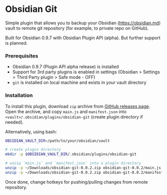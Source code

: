 # Obsidian Git
Simple plugin that allows you to backup your Obsidian (https://obsidian.md) vault to remote git repository (for example, to private repo on GitHub).

Built for Obsidian 0.9.7 with Obsidian Plugin API (alpha). But further support is planned.

### Prerequisites

- Obsidian 0.9.7 (Plugin API alpha release) is installed
- Support for 3rd party plugins is enabled in settings (Obsidian > Settings > Third Party plugin > Safe mode - OFF)
- `git` is installed on local machine and exists in your vault directory

### Installation

To install this plugin, download `zip` archive from [GitHub releases page](https://github.com/denolehov/obsidian-git/releases).
Open the archive, and copy `main.js` and `manifest.json` into `<vault>/.obsidian/plugins/obsidian-git` (create plugin directory if needed).

Alternatively, using bash:
```bash
OBSIDIAN_VAULT_DIR=/path/to/your/obsidian/vault

# create plugin directory
mkdir -p $OBSIDIAN_VAULT_DIR/.obsidian/plugins/obsidian-git

# unzip `main.js` and `manifest.json` into a plugin directory
unzip -p ~/Downloads/obsidian-git-0.0.2.zip obsidian-git-0.0.2/main.js > $OBSIDIAN_VAULT_DIR/.obsidian/plugins/obsidian-git/main.js
unzip -p ~/Downloads/obsidian-git-0.0.2.zip obsidian-git-0.0.2/manifest.json > $OBSIDIAN_VAULT_DIR/.obsidian/plugins/obsidian-git/manifest.json
```

Once done, change hotkeys for pushing/pulling changes from remote repository.
